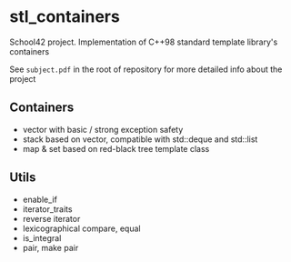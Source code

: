 # stl_containers

School42 project. Implementation of C++98 standard template library's containers

See `subject.pdf` in the root of repository for more detailed info about the project

## Containers
- vector with basic / strong exception safety
- stack based on vector, compatible with std::deque and std::list
- map & set based on red-black tree template class

## Utils
- enable_if
- iterator_traits
- reverse iterator
- lexicographical compare, equal
- is_integral
- pair, make pair
